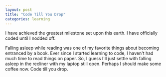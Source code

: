 ```yaml
---
layout: post
title: "Code Till You Drop"
categories: learning
---
```


 I have achieved the greatest milestone set upon this earth. I have officially coded until I nodded off.

 Falling asleep while reading was one of my favorite things about becoming entranced by a book. Ever since I started learning to code, I haven't had much time to read things on paper. So, I guess I'll just settle with falling asleep in the recliner with my laptop still open. Perhaps I should make some coffee now. Code till you drop. 
